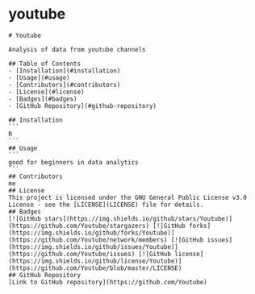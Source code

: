 # youtube

    # Youtube

    Analysis of data from youtube channels

    ## Table of Contents
    - [Installation](#installation)
    - [Usage](#usage)
    - [Contributors](#contributors)
    - [License](#license)
    - [Badges](#badges)
    - [GitHub Repository](#github-repository)

    ## Installation
    ```
    R
    ```
    ## Usage
    ```
    good for beginners in data analytics
    ```
    ## Contributors
    me
    ## License
    This project is licensed under the GNU General Public License v3.0 License - see the [LICENSE](LICENSE) file for details.
    ## Badges
    [![GitHub stars](https://img.shields.io/github/stars/Youtube)](https://github.com/Youtube/stargazers) [![GitHub forks](https://img.shields.io/github/forks/Youtube)](https://github.com/Youtube/network/members) [![GitHub issues](https://img.shields.io/github/issues/Youtube)](https://github.com/Youtube/issues) [![GitHub license](https://img.shields.io/github/license/Youtube)](https://github.com/Youtube/blob/master/LICENSE)
    ## GitHub Repository
    [Link to GitHub repository](https://github.com/Youtube)
    

